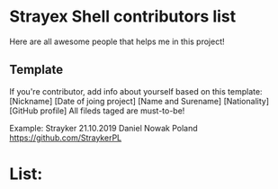 # Strayex Shell contributors list

Here are all awesome people that helps me in this project!

## Template

If you're contributor, add info about yourself based on this template:
[Nickname]<required> [Date of joing project]<required> [Name and Surename] [Nationality] [GitHub profile]
All fileds taged <required> are must-to-be!

Example:
Strayker 21.10.2019 Daniel Nowak Poland https://github.com/StraykerPL

# List:


